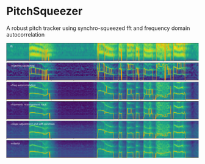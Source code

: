 # PitchSqueezer
A robust pitch tracker using synchro-squeezed fft and frequency domain autocorrelation 


<img src="images/Figure_1.png">
